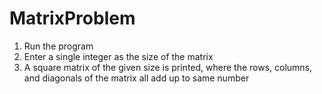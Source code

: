 # MatrixProblem

1. Run the program
2. Enter a single integer as the size of the matrix
3. A square matrix of the given size is printed, where the rows, columns, and diagonals of the matrix all add up to same number